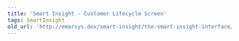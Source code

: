 ```yaml
---
title: 'Smart Insight - Customer Lifecycle Screen'
tags: SmartInsight
old_url: 'http://emarsys.dev/smart-insight/the-smart-insight-interface/smart-insight-customer-lifecycle-screen/'
---
```


<here we document the CLC screen>